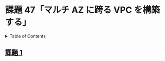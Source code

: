 # 課題 47「マルチ AZ に跨る VPC を構築する」

<!-- START doctoc generated TOC please keep comment here to allow auto update -->
<!-- DON'T EDIT THIS SECTION, INSTEAD RE-RUN doctoc TO UPDATE -->
<details>
<summary>Table of Contents</summary>

- [課題 1](#%E8%AA%B2%E9%A1%8C-1)

</details>
<!-- END doctoc generated TOC please keep comment here to allow auto update -->

## [課題 1](./task_1)
